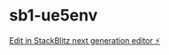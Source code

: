 # sb1-ue5env

[Edit in StackBlitz next generation editor ⚡️](https://stackblitz.com/~/github.com/Swelo-ui/sb1-ue5env)